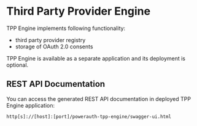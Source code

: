 # Third Party Provider Engine

TPP Engine implements following functionality:
- third party provider registry
- storage of OAuth 2.0 consents

TPP Engine is available as a separate application and its deployment is optional.

## REST API Documentation

You can access the generated REST API documentation in deployed TPP Engine application:

```
http[s]://[host]:[port]/powerauth-tpp-engine/swagger-ui.html
```
